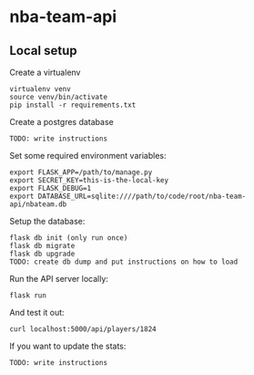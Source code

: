 # nba-team-api

## Local setup
Create a virtualenv

    virtualenv venv
    source venv/bin/activate
    pip install -r requirements.txt

Create a postgres database

    TODO: write instructions

Set some required environment variables:

    export FLASK_APP=/path/to/manage.py
    export SECRET_KEY=this-is-the-local-key
    export FLASK_DEBUG=1
    export DATABASE_URL=sqlite:////path/to/code/root/nba-team-api/nbateam.db

Setup the database:

    flask db init (only run once)
    flask db migrate
    flask db upgrade
    TODO: create db dump and put instructions on how to load

Run the API server locally:

    flask run

And test it out:

    curl localhost:5000/api/players/1824

If you want to update the stats:

    TODO: write instructions
